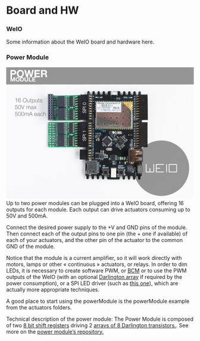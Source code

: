 Board and HW
============

### WeIO

Some information about the WeIO board and hardware here.

### Power Module
![WeIO Power Module](images/powModule.jpg)
Up to two power modules can be plugged into a WeIO board, offering 16 outputs for each module.
Each output can drive actuators consuming up to 50V and 500mA.

Connect the desired power supply to the +V and GND pins of the module.
Then connect each of the output pins to one pin (the + one if available) of each of your actuators, and the other pin of the actuator to the common GND of the module.

Notice that the module is a current amplifier, so it will work directly with motors, lamps or other « continuous » actuators, or relays.
In order to dim LEDs, it is necessary to create software PWM, or [BCM](http://www.batsocks.co.uk/readme/art_bcm_1.htm) or to use the PWM outputs of the WeIO (with an optional [Darlington array](http://be.farnell.com/fr-BE/stmicroelectronics/uln2803a/darlington-array-8npn-2803-dip18/dp/1094428) if required by the power consumption), or a SPI LED driver (such as [this one](http://be.farnell.com/fr-BE/texas-instruments/tlc5916in/ic-led-driver-8ch-pdip16/dp/1647814)), which are actually more appropriate techniques.

A good place to start using the powerModule is the powerModule example from the actuators folders. 


Technical description of the power module:
The Power Module is composed of two [8 bit shift registers](http://www.nxp.com/documents/data_sheet/74HC_HCT595.pdf) driving 2 [arrays of 8 Darlington transistors.](http://www.ti.com/lit/ds/symlink/uln2803a.pdf). See more on the [power module’s repository.](https://github.com/nodesign/weioPowerModule)
